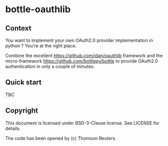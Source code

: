# bottle-oauthlib


## Context

You want to implement your own OAuth2.0 provider implementation in python ? You're at the right place.

Combine the excellent https://github.com/idan/oauthlib framework and the micro-framework https://github.com/bottlepy/bottle to provide OAuth2.0 authentication in only a couple of minutes.



## Quick start


TBC


## Copyright

This document is licensed under BSD-3-Clause license. See LICENSE for details.

The code has been opened by (c) Thomson Reuters.
